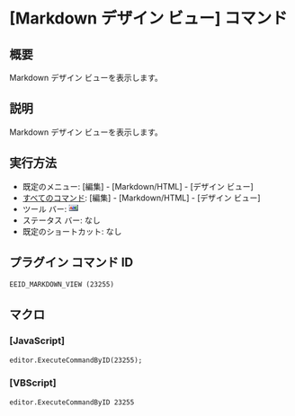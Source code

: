 # \[Markdown デザイン ビュー\] コマンド

## 概要

Markdown デザイン ビューを表示します。

## 説明

Markdown デザイン ビューを表示します。

## 実行方法

- 既定のメニュー: \[編集\] \- \[Markdown/HTML\] \- \[デザイン ビュー\]
- [すべてのコマンド](../../glossary/allcommands): \[編集\] \- \[Markdown/HTML\] \- \[デザイン ビュー\]
- ツール バー: ![](../../images/markdown_view.png)
- ステータス バー: なし
- 既定のショートカット: なし

## プラグイン コマンド ID

```
EEID_MARKDOWN_VIEW (23255)
```

## マクロ

### \[JavaScript\]

```
editor.ExecuteCommandByID(23255);
```

### \[VBScript\]

```
editor.ExecuteCommandByID 23255
```

